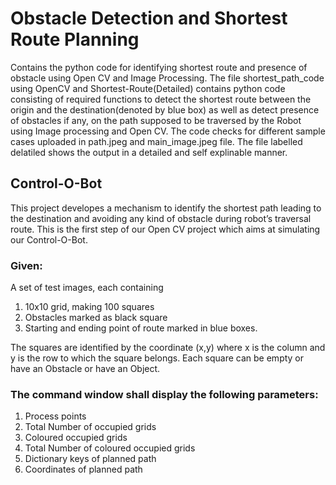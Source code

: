 # Obstacle Detection and Shortest Route Planning
Contains the python code for identifying shortest route and presence of obstacle using Open CV and Image Processing.
The file shortest_path_code using OpenCV and Shortest-Route(Detailed) contains python code consisting of required functions to detect the shortest route between the origin and the destination(denoted by blue box) as well as detect presence of obstacles if any, on the path supposed to be traversed by the Robot using Image processing and Open CV.
The code checks for different sample cases uploaded in path.jpeg and main_image.jpeg file. The file labelled delatiled shows the output in a detailed and self explinable manner.
## Control-O-Bot
This project developes a mechanism to identify the shortest path leading to the destination and avoiding any kind of obstacle during robot’s traversal route. This is the first step of our Open CV project which aims at simulating our Control-O-Bot.
### Given:

A set of test images, each containing

1. 10x10 grid, making 100 squares
2. Obstacles marked as black square
3. Starting and ending point of route marked in blue boxes.



The squares are identified by the coordinate (x,y) where x is the column and y is the row to which the square belongs. Each square
can be empty or have an Obstacle or have an Object.

### The command window shall display the following parameters: 
1. Process points 
2. Total Number of occupied grids 
3. Coloured occupied grids 
4. Total Number of coloured occupied grids 
5. Dictionary keys of planned path 
6. Coordinates of planned path 
